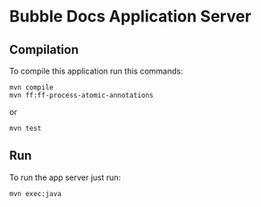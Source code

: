 # Bubble Docs Application Server

## Compilation

To compile this application run this commands:

```
mvn compile
mvn ff:ff-process-atomic-annotations
```
or
```
mvn test
```

## Run

To run the app server just run:

```
mvn exec:java
```
